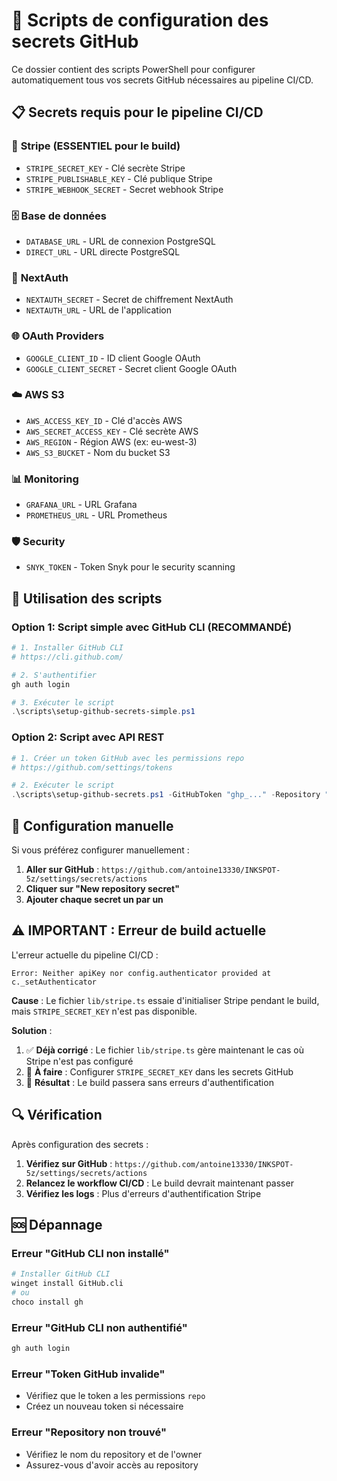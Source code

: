# 🔐 Scripts de configuration des secrets GitHub

Ce dossier contient des scripts PowerShell pour configurer automatiquement tous vos secrets GitHub nécessaires au pipeline CI/CD.

## 📋 Secrets requis pour le pipeline CI/CD

### 🔑 **Stripe (ESSENTIEL pour le build)**
- `STRIPE_SECRET_KEY` - Clé secrète Stripe
- `STRIPE_PUBLISHABLE_KEY` - Clé publique Stripe  
- `STRIPE_WEBHOOK_SECRET` - Secret webhook Stripe

### 🗄️ **Base de données**
- `DATABASE_URL` - URL de connexion PostgreSQL
- `DIRECT_URL` - URL directe PostgreSQL

### 🔐 **NextAuth**
- `NEXTAUTH_SECRET` - Secret de chiffrement NextAuth
- `NEXTAUTH_URL` - URL de l'application

### 🌐 **OAuth Providers**
- `GOOGLE_CLIENT_ID` - ID client Google OAuth
- `GOOGLE_CLIENT_SECRET` - Secret client Google OAuth

### ☁️ **AWS S3**
- `AWS_ACCESS_KEY_ID` - Clé d'accès AWS
- `AWS_SECRET_ACCESS_KEY` - Clé secrète AWS
- `AWS_REGION` - Région AWS (ex: eu-west-3)
- `AWS_S3_BUCKET` - Nom du bucket S3

### 📊 **Monitoring**
- `GRAFANA_URL` - URL Grafana
- `PROMETHEUS_URL` - URL Prometheus

### 🛡️ **Security**
- `SNYK_TOKEN` - Token Snyk pour le security scanning

## 🚀 Utilisation des scripts

### **Option 1: Script simple avec GitHub CLI (RECOMMANDÉ)**

```powershell
# 1. Installer GitHub CLI
# https://cli.github.com/

# 2. S'authentifier
gh auth login

# 3. Exécuter le script
.\scripts\setup-github-secrets-simple.ps1
```

### **Option 2: Script avec API REST**

```powershell
# 1. Créer un token GitHub avec les permissions repo
# https://github.com/settings/tokens

# 2. Exécuter le script
.\scripts\setup-github-secrets.ps1 -GitHubToken "ghp_..." -Repository "INKSPOT-5z"
```

## 📝 Configuration manuelle

Si vous préférez configurer manuellement :

1. **Aller sur GitHub** : `https://github.com/antoine13330/INKSPOT-5z/settings/secrets/actions`
2. **Cliquer sur "New repository secret"**
3. **Ajouter chaque secret un par un**

## ⚠️ **IMPORTANT : Erreur de build actuelle**

L'erreur actuelle du pipeline CI/CD :
```
Error: Neither apiKey nor config.authenticator provided at c._setAuthenticator
```

**Cause** : Le fichier `lib/stripe.ts` essaie d'initialiser Stripe pendant le build, mais `STRIPE_SECRET_KEY` n'est pas disponible.

**Solution** : 
1. ✅ **Déjà corrigé** : Le fichier `lib/stripe.ts` gère maintenant le cas où Stripe n'est pas configuré
2. 🔑 **À faire** : Configurer `STRIPE_SECRET_KEY` dans les secrets GitHub
3. 🚀 **Résultat** : Le build passera sans erreurs d'authentification

## 🔍 Vérification

Après configuration des secrets :

1. **Vérifiez sur GitHub** : `https://github.com/antoine13330/INKSPOT-5z/settings/secrets/actions`
2. **Relancez le workflow CI/CD** : Le build devrait maintenant passer
3. **Vérifiez les logs** : Plus d'erreurs d'authentification Stripe

## 🆘 Dépannage

### **Erreur "GitHub CLI non installé"**
```bash
# Installer GitHub CLI
winget install GitHub.cli
# ou
choco install gh
```

### **Erreur "GitHub CLI non authentifié"**
```bash
gh auth login
```

### **Erreur "Token GitHub invalide"**
- Vérifiez que le token a les permissions `repo`
- Créez un nouveau token si nécessaire

### **Erreur "Repository non trouvé"**
- Vérifiez le nom du repository et de l'owner
- Assurez-vous d'avoir accès au repository
